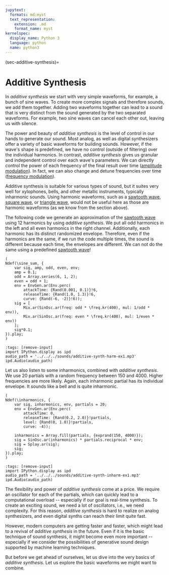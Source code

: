 ```yaml
---
jupytext:
  formats: md:myst
  text_representation:
    extension: .md
    format_name: myst
kernelspec:
  display_name: Python 3
  language: python
  name: python3
---
```


(sec-additive-synthesis)=
# Additive Synthesis

In *additive synthesis* we start with very simple waveforms, for example, a bunch of sine waves.
To create more complex signals and therefore sounds, we add them together.
Adding two waveforms together can lead to a sound that is very distinct from the sound generated by the two separated waveforms.
For example, two sine waves can cancel each other out, leaving us with silence.

The power and beauty of *additive synthesis* is the level of control in our hands to generate our sound.
Most analog, as well as digital synthesizers offer a variety of basic waveforms for building sounds.
However, if the wave's shape is predefined, we have no control (outside of filtering) over the individual harmonics.
In contrast, *additive synthesis* gives us granular and independent control over each wave's parameters.
We can directly control the power of each frequency of the final result over time ([amplitude modulation](sec-am)).
In fact, we can also change and detune frequencies over time ([frequency modulation](sec-fm)).

Additive synthesis is suitable for various types of sound, but it suites very well for xylophones, bells, and other metallic instruments, typically inharmonic sounds.
Using harmonic waveforms, such as a [sawtooth wave](sec-sawtooth-wave), [square wave](sec-square-wave), or [triangle wave](sec-triangle-wave), would not be useful here as those are harmonic waveforms (as we know from the section above).

The following code we generate an approximation of the [sawtooth wave](sec-sawtooth-wave) using 12 harmonics by using *additive synthesis*.
We put all odd harmonics in the left and all even harmonics in the right channel.
Additionally, each harmonic has its distinct randomized envelope.
Therefore, even if the harmonics are the same, if we run the code multiple times, the sound is different because each time, the envelopes are different.
We can not do the same using a predefined [sawtooth wave](sec-sawtooth-wave)!

```isc
(
Ndef(\sine_sum, {
    var sig, amp, odd, even, env;
    amp = 0.1;
    odd = Array.series(6, 1, 2);
    even = odd + 1;
    env = EnvGen.ar(Env.perc(
        attackTime: {Rand(0.001, 0.1)}!6, 
        releaseTime: {Rand(1.0, 1.3)}!6, 
        curve: {Rand(-6, -2)}!6));
    sig = [
        Mix.ar(SinOsc.ar(freq: odd * \freq.kr(400), mul: 1/odd * env)), 
        Mix.ar(SinOsc.ar(freq: even * \freq.kr(400), mul: 1/even * env))
    ];
    sig*0.1;
}).play;
)
```

```{code-cell} python3
:tags: [remove-input]
import IPython.display as ipd
audio_path = '../../../sounds/additive-synth-harm-ex1.mp3'
ipd.Audio(audio_path)
```

Let us also listen to some inharmonics, combined with *additive synthesis*.
We use 20 partials with a random frequency between 150 and 4000.
Higher frequencies are more likely.
Again, each inharmonic partial has its individual envelope.
It sounds like a bell and is quite inharmonic.

```isc
(
Ndef(\inharmonics, {
    var sig, inharmonics, env, partials = 20;
    env = EnvGen.ar(Env.perc(
        attackTime: 0, 
        releaseTime: {Rand(0.2, 2.0)}!partials, 
        level: {Rand(0, 1.0)}!partials, 
        curve: -4));

    inharmonics = Array.fill(partials, {exprand(150, 4000)});
    sig = SinOsc.ar(inharmonics) * partials.reciprocal * env;
    sig = Splay.ar(sig);
    sig;
}).play;
)
```

```{code-cell} python3
:tags: [remove-input]
import IPython.display as ipd
audio_path = '../../../sounds/additive-synth-inharm-ex1.mp3'
ipd.Audio(audio_path)
```

The flexibility and power of *additive synthesis* come at a price.
We require an oscillator for each of the partials, which can quickly lead to a computational overload -- especially if our goal is real-time synthesis.
To create an exciting sound, we need a lot of oscillators, i.e., we need complexity.
For this reason, *additive synthesis* is hard to realize on analog synthesizers, and even digital synths can reach their limit quite fast.

However, modern computers are getting faster and faster, which might lead to a revival of *additive synthesis* in the future.
Even if it is the basic technique of sound synthesis, it might become even more important -- especially if we consider the possibilities of generative sound design supported by machine learning techniques.

But before we get ahead of ourselves, let us dive into the very basics of *additive synthesis*.
Let us explore the basic waveforms we might want to combine.